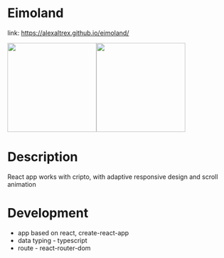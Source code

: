 # Eimoland
link: https://alexaltrex.github.io/eimoland/

<div style="display:flex;">
  <img src="https://user-images.githubusercontent.com/56224288/157675587-5afe47c6-073e-4e00-9a7d-4377940fa3db.jpg" height="200">
  <img src="https://user-images.githubusercontent.com/56224288/157675623-7d321545-8644-41e3-9f1d-9533d471d7c9.jpg" height="200">
</div> 

# Description
React app works with cripto, with adaptive responsive design and scroll animation

# Development
* app based on react, create-react-app
* data typing - typescript
* route - react-router-dom

